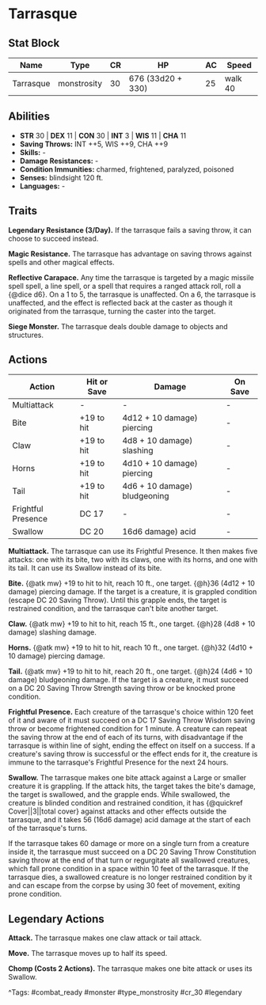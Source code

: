 # Tarrasque

## Stat Block

| Name | Type | CR | HP | AC | Speed |
|------|------|----|----|----|-------|
| Tarrasque | monstrosity | 30 | 676 (33d20 + 330) | 25 | walk 40 |

## Abilities

- **STR** 30 | **DEX** 11 | **CON** 30 | **INT** 3 | **WIS** 11 | **CHA** 11
- **Saving Throws:** INT ++5, WIS ++9, CHA ++9  
- **Skills:** -  
- **Damage Resistances:** -  
- **Condition Immunities:** charmed, frightened, paralyzed, poisoned  
- **Senses:** blindsight 120 ft.  
- **Languages:** -

## Traits

**Legendary Resistance (3/Day).** If the tarrasque fails a saving throw, it can choose to succeed instead.

**Magic Resistance.** The tarrasque has advantage on saving throws against spells and other magical effects.

**Reflective Carapace.** Any time the tarrasque is targeted by a magic missile spell spell, a line spell, or a spell that requires a ranged attack roll, roll a {@dice d6}. On a 1 to 5, the tarrasque is unaffected. On a 6, the tarrasque is unaffected, and the effect is reflected back at the caster as though it originated from the tarrasque, turning the caster into the target.

**Siege Monster.** The tarrasque deals double damage to objects and structures.


## Actions

| Action | Hit or Save | Damage | On Save |
|--------|--------------|--------|----------|
| Multiattack | - | - | - |
| Bite | +19 to hit | 4d12 + 10 damage) piercing | - |
| Claw | +19 to hit | 4d8 + 10 damage) slashing | - |
| Horns | +19 to hit | 4d10 + 10 damage) piercing | - |
| Tail | +19 to hit | 4d6 + 10 damage) bludgeoning | - |
| Frightful Presence | DC 17 | - | - |
| Swallow | DC 20 | 16d6 damage) acid | - |

**Multiattack.** The tarrasque can use its Frightful Presence. It then makes five attacks: one with its bite, two with its claws, one with its horns, and one with its tail. It can use its Swallow instead of its bite.

**Bite.** {@atk mw} +19 to hit to hit, reach 10 ft., one target. {@h}36 (4d12 + 10 damage) piercing damage. If the target is a creature, it is grappled condition (escape DC 20 Saving Throw). Until this grapple ends, the target is restrained condition, and the tarrasque can't bite another target.

**Claw.** {@atk mw} +19 to hit to hit, reach 15 ft., one target. {@h}28 (4d8 + 10 damage) slashing damage.

**Horns.** {@atk mw} +19 to hit to hit, reach 10 ft., one target. {@h}32 (4d10 + 10 damage) piercing damage.

**Tail.** {@atk mw} +19 to hit to hit, reach 20 ft., one target. {@h}24 (4d6 + 10 damage) bludgeoning damage. If the target is a creature, it must succeed on a DC 20 Saving Throw Strength saving throw or be knocked prone condition.

**Frightful Presence.** Each creature of the tarrasque's choice within 120 feet of it and aware of it must succeed on a DC 17 Saving Throw Wisdom saving throw or become frightened condition for 1 minute. A creature can repeat the saving throw at the end of each of its turns, with disadvantage if the tarrasque is within line of sight, ending the effect on itself on a success. If a creature's saving throw is successful or the effect ends for it, the creature is immune to the tarrasque's Frightful Presence for the next 24 hours.

**Swallow.** The tarrasque makes one bite attack against a Large or smaller creature it is grappling. If the attack hits, the target takes the bite's damage, the target is swallowed, and the grapple ends. While swallowed, the creature is blinded condition and restrained condition, it has {@quickref Cover||3||total cover} against attacks and other effects outside the tarrasque, and it takes 56 (16d6 damage) acid damage at the start of each of the tarrasque's turns.

If the tarrasque takes 60 damage or more on a single turn from a creature inside it, the tarrasque must succeed on a DC 20 Saving Throw Constitution saving throw at the end of that turn or regurgitate all swallowed creatures, which fall prone condition in a space within 10 feet of the tarrasque. If the tarrasque dies, a swallowed creature is no longer restrained condition by it and can escape from the corpse by using 30 feet of movement, exiting prone condition.

## Legendary Actions

**Attack.** The tarrasque makes one claw attack or tail attack.

**Move.** The tarrasque moves up to half its speed.

**Chomp (Costs 2 Actions).** The tarrasque makes one bite attack or uses its Swallow.



^Tags: #combat_ready #monster #type_monstrosity #cr_30 #legendary